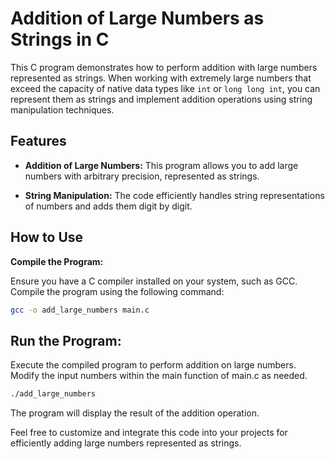 # Addition of Large Numbers as Strings in C

This C program demonstrates how to perform addition with large numbers represented as strings. When working with extremely large numbers that exceed the capacity of native data types like `int` or `long long int`, you can represent them as strings and implement addition operations using string manipulation techniques.

## Features

- **Addition of Large Numbers:** This program allows you to add large numbers with arbitrary precision, represented as strings.

- **String Manipulation:** The code efficiently handles string representations of numbers and adds them digit by digit.

## How to Use

**Compile the Program:**

Ensure you have a C compiler installed on your system, such as GCC. Compile the program using the following command:

```bash
gcc -o add_large_numbers main.c
```

## Run the Program:

Execute the compiled program to perform addition on large numbers. Modify the input numbers within the main function of main.c as needed.

```bash
./add_large_numbers
```

The program will display the result of the addition operation.

Feel free to customize and integrate this code into your projects for efficiently adding large numbers represented as strings.

